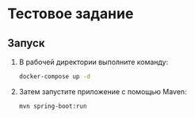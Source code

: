 # Тестовое задание

## Запуск

1. В рабочей директории выполните команду:

    ```bash
    docker-compose up -d
    ```

2. Затем запустите приложение с помощью Maven:

    ```bash
    mvn spring-boot:run
    ```
